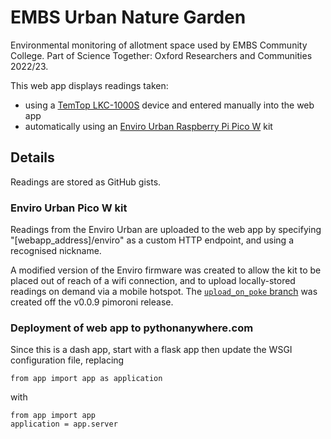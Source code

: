 # EMBS Urban Nature Garden

Environmental monitoring of allotment space used by EMBS Community College. Part of Science Together: Oxford Researchers and Communities 2022/23.

This web app displays readings taken:
* using a [TemTop LKC-1000S](https://www.elitecheu.com/products/temtop-lkc-1000s-air-quality-monitor?variant=43041408254211) device and entered manually into the web app
* automatically using an [Enviro Urban Raspberry Pi Pico W](https://shop.pimoroni.com/products/enviro-urban) kit

## Details

Readings are stored as GitHub gists.

### Enviro Urban Pico W kit

Readings from the Enviro Urban are uploaded to the web app by specifying "[webapp_address]/enviro" as a custom HTTP endpoint, and using a recognised nickname.

A modified version of the Enviro firmware was created to allow the kit to be placed out of reach of a wifi connection, and to upload locally-stored readings on demand via a mobile hotspot. The [`upload_on_poke` branch](https://github.com/phuongquan/enviro/tree/upload_on_poke) was created off the v0.0.9 pimoroni release.

### Deployment of web app to pythonanywhere.com

Since this is a dash app, start with a flask app then update the WSGI configuration file, replacing

```
from app import app as application
```

with

```
from app import app
application = app.server
```
